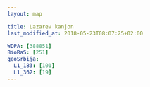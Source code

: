 ```yaml
---
layout: map

title: Lazarev kanjon
last_modified_at: 2018-05-23T08:07:25+02:00

WDPA: [388851]
BioRaS: [251]
geoSrbija:
  L1_183: [101]
  L1_362: [19]
---
```

